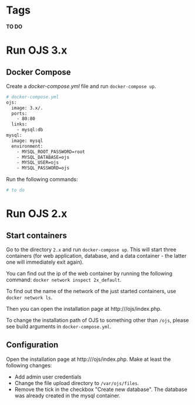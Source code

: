 # Tags
**TO DO**

# Run OJS 3.x
## Docker Compose
Create a *docker-compose.yml* file and run ```docker-compose up```.
```dockerfile
# docker-compose.yml
ojs:
  image: 3.x/.
  ports:
    - 80:80
  links:
    - mysql:db
mysql:
  image: mysql
  environment:
    - MYSQL_ROOT_PASSWORD=root
    - MYSQL_DATABASE=ojs
    - MYSQL_USER=ojs
    - MYSQL_PASSWORD=ojs
```

Run the following commands:
```bash
# to do
```

# Run OJS 2.x

## Start containers

Go to the directory `2.x` and run `docker-compose up`. This will start three containers (for web application, database, and a data container - the latter one will immediately exit again).

You can find out the ip of the web container by running the following command: `docker network inspect 2x_default`.

To find out the name of the network of the just started containers, use `docker network ls`.

Then you can open the installation page at http://<ip of web container>/ojs/index.php.

To change the installation path of OJS to something other than `/ojs`, please see build arguments in `docker-compose.yml`.

## Configuration

Open the installation page at http://<ip of web container>/ojs/index.php. Make at least the following changes:

* Add admin user credentials
* Change the file upload directory to `/var/ojs/files`.
* Remove the tick in the checkbox "Create new database". The database was already created in the mysql container.
